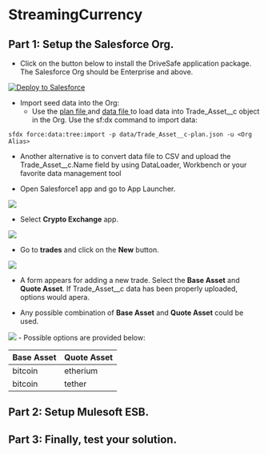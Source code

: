 # StreamingCurrency

## Part 1: Setup the Salesforce Org.

- Click on the button below to install the DriveSafe application package. The Salesforce Org should be Enterprise and above.

<a href="https://githubsfdeploy.herokuapp.com?owner=kaul-vineet&amp;repo=StreamingCurrency-sf">
  <img src="https://raw.githubusercontent.com/afawcett/githubsfdeploy/master/src/main/webapp/resources/img/deploy.png" alt="Deploy to Salesforce" />
</a>

- Import seed data into the Org:
  - Use the <a href="https://github.com/kaul-vineet/StreamingCurrency-sf/blob/master/data/Trade_Asset__c-plan.json"> plan file </a> and <a href="https://github.com/kaul-vineet/StreamingCurrency-sf/blob/master/data/Trade_Asset__cs.json"> data file </a> to load data into Trade_Asset__c object in the Org. Use the sf:dx command to import data:

```sfdx force:data:tree:import -p data/Trade_Asset__c-plan.json -u <Org Alias>```
  
  - Another alternative is to convert data file to CSV and upload the Trade_Asset__c.Name field by using DataLoader, Workbench or your favorite data management tool 

- Open Salesforce1 app and go to App Launcher.
<img src="https://github.com/kaul-vineet/StreamingCurrency-sf/blob/master/images/24899C74-328D-48E5-8C55-F756E1AAFD3E.png">

- Select **Crypto Exchange** app.
<img src="https://github.com/kaul-vineet/StreamingCurrency-sf/blob/master/images/BB7369D3-5BFA-4D26-8C39-44381A01DBA6.png">

- Go to **trades** and click on the **New** button.
<img src="https://github.com/kaul-vineet/StreamingCurrency-sf/blob/master/images/9E495286-E6D0-4CC0-A644-21047D83B442.png">

- A form appears for adding a new trade. Select the **Base Asset** and **Quote Asset**. If Trade_Asset__c data has been properly uploaded, options would apera.
<ing src="https://github.com/kaul-vineet/StreamingCurrency-sf/blob/master/images/35B622F5-0E3E-4E76-ABD4-C53BDA03851E.png">
  
- Any possible combination of **Base Asset** and **Quote Asset** could be used. 
<img src="https://github.com/kaul-vineet/StreamingCurrency-sf/blob/master/images/0FB182B4-D9AC-4F9D-AC10-82D77DBFF81B.png">
  - Possible options are provided below:

Base Asset   | Quote Asset
------------ | -------------
bitcoin      | etherium
bitcoin      | tether
                                                                                                                           

## Part 2: Setup Mulesoft ESB.


## Part 3: Finally, test your solution.
